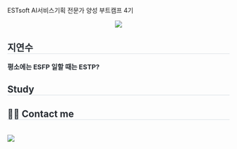 ESTsoft AI서비스기획 전문가 양성 부트캠프 4기
<div align= "center">
    <img src="https://capsule-render.vercel.app/api?type=rect&color=429c1c&height=120&text=WASSUP4&animation=&fontColor=ffffff&fontSize=60" />
    </div>
    <div style="text-align: left;"> 
    <h2 style="border-bottom: 1px solid #d8dee4; color: #282d33;"> 지연수 </h2>  
    <div style="font-weight: 700; font-size: 15px; text-align: left; color: #282d33;"> 평소에는 ESFP 일할 때는 ESTP? </div> 
    </div>  
<div style="text-align: left;">
    <h2 style="border-bottom: 1px solid #d8dee4; color: #282d33;"> Study </h2>
        <div style="text-align: left;">
    <h2 style="border-bottom: 1px solid #d8dee4; color: #282d33;"> 🧑‍💻 Contact me </h2> <br> 
    <div style="text-align: left;"> <a href=mailto:yeonsu0116@gmail.com> <img src="https://img.shields.io/badge/Gmail-EA4335?style=for-the-badge&logo=Gmail&logoColor=white&link=mailto:yeonsu0116@gmail.com"> </a>
          </div>  <br> 
    <div style="text-align: left;">  </div> 
    </div>
    